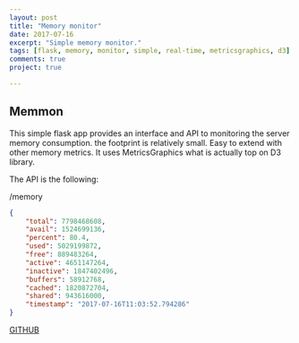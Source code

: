 ```yaml
---
layout: post
title: "Memory monitor"
date: 2017-07-16
excerpt: "Simple memory monitor."
tags: [flask, memory, monitor, simple, real-time, metricsgraphics, d3]
comments: true
project: true

---
```


## Memmon

This simple flask app provides an interface and API to monitoring
the server memory consumption. the footprint is relatively small.
Easy to extend with other memory metrics. It uses MetricsGraphics
what is actually top on D3 library.


The API is the following:

/memory
```json
{
    "total": 7798468608,
    "avail": 1524699136,
    "percent": 80.4,
    "used": 5029199872,
    "free": 889483264,
    "active": 4651147264,
    "inactive": 1847402496,
    "buffers": 58912768,
    "cached": 1820872704,
    "shared": 943616000,
    "timestamp": "2017-07-16T11:03:52.794286"
}
```

 [GITHUB](https://github.com/p0lish/memmon)
